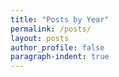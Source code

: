 ```yaml
---
title: "Posts by Year"
permalink: /posts/
layout: posts
author_profile: false
paragraph-indent: true
---
```

